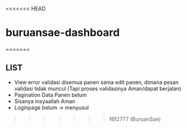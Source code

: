 <<<<<<< HEAD
# buruansae-dashboard
=======
## LIST

- View error validasi disemua panen sama edit panen, dimana pesan validasi tidak muncul (Tapi proses validasinya Aman/dapat berjalan)
- Pagination Data Panen belum
- Sisanya insyaallah Aman
- Loginpage belum -> menyusul
>>>>>>> f6f2777 (BuruanSae)
